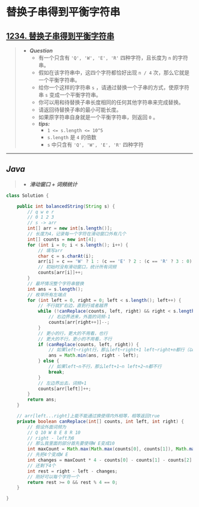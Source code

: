 # 替换子串得到平衡字符串

## [1234. 替换子串得到平衡字符串](https://leetcode.cn/problems/replace-the-substring-for-balanced-string/)

> - ***Question***
>   - 有一个只含有 `'Q', 'W', 'E', 'R'` 四种字符，且长度为 `n` 的字符串。
>   - 假如在该字符串中，这四个字符都恰好出现 `n / 4` 次，那么它就是一个平衡字符串。
>   - 给你一个这样的字符串 `s` ，请通过替换一个子串的方式，使原字符串 `s` 变成一个平衡字符串。
>   - 你可以用和待替换子串长度相同的任何其他字符串来完成替换。
>   - 请返回待替换子串的最小可能长度。
>   - 如果原字符串自身就是一个平衡字符串，则返回 `0` 。
>   - ***tips:***
>     - `1 <= s.length <= 10^5`
>     - `s.length` 是 `4` 的倍数
>     - `s` 中只含有 `'Q', 'W', 'E', 'R'` 四种字符

---

## *Java*

> - ***滑动窗口 + 词频统计***

```java
class Solution {

    public int balancedString(String s) {
        // q w e r
        // 0 1 2 3
        // s -> arr
        int[] arr = new int[s.length()];
        // 长度为4，记录每一个字符在滑动窗口外有几个
        int[] counts = new int[4];
        for (int i = 0; i < s.length(); i++) {
            // 填写arr
            char c = s.charAt(i);
            arr[i] = c == 'W' ? 1 : (c == 'E' ? 2 : (c == 'R' ? 3 : 0));
            // 初始时没有滑动窗口，统计所有词频
            counts[arr[i]]++;
        }
        // 最坏情况整个字符串替换
        int ans = s.length();
        // 枚举所有左端点
        for (int left = 0, right = 0; left < s.length(); left++) {
            // 不行就扩右边，直到行或者越界
            while (!canReplace(counts, left, right) && right < s.length()) {
                // 右边界进来，外面的词频-1
                counts[arr[right++]]--;
            }
            // 更小的行，更大的不用看，也行
            // 更大的不行，更小的不用看，不行
            if (canReplace(counts, left, right)) {
                // 如果left~right行，那么left~right+1 left~right+n都行（以这个为前缀的区间）
                ans = Math.min(ans, right - left);
            } else {
                // 如果left~n不行，那么left+1~n left+2~n都不行
                break;
            }
            // 左边界出去，词频+1
            counts[arr[left]]++;
        }
        return ans;
    }

    // arr[left...right]上能不能通过换使得内外相等，相等返回true
    private boolean canReplace(int[] counts, int left, int right) {
        // 假设外面词频为
        // Q 10 W 8 E 8 R 10
        // right - left为8
        // 那么我里面的部分首先要使得W E变成10
        int maxCount = Math.max(Math.max(counts[0], counts[1]), Math.max(counts[2], counts[3]));
        // 先把4个变成W E
        int changes = maxCount * 4 - counts[0] - counts[1] - counts[2] - counts[3];
        // 还剩下4个
        int rest = right - left - changes;
        // 刚好可以每个字符一个
        return rest >= 0 && rest % 4 == 0;
    }

}
```
